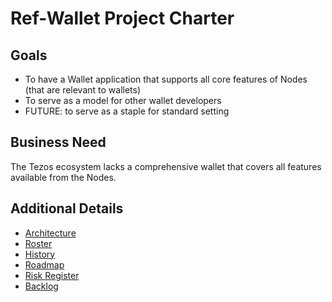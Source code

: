 # Ref-Wallet Project Charter

## Goals

 * To have a Wallet application that supports all core features of Nodes (that are relevant to wallets)
 * To serve as a model for other wallet developers
 * FUTURE: to serve as a staple for standard setting

## Business Need

The Tezos ecosystem lacks a comprehensive wallet that covers all features available from the Nodes.

## Additional Details

 * [Architecture](/docs/operative/architecture.md)
 * [Roster](/docs/operative/roster.md)
 * [History](/docs/operative/history.md)
 * [Roadmap](/docs/operative/roadmap.md)
 * [Risk Register](/docs/operative/risks.md)
 * [Backlog](/docs/operative/backlog.md)
 